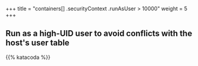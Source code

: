 +++
title = "containers[] .securityContext .runAsUser > 10000"
weight = 5
+++

## Run as a high-UID user to avoid conflicts with the host's user table



{{% katacoda %}}
